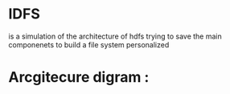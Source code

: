 # IDFS
is a simulation of the architecture of hdfs trying to save the main componenets to build a file system personalized

# Arcgitecure digram :
  
